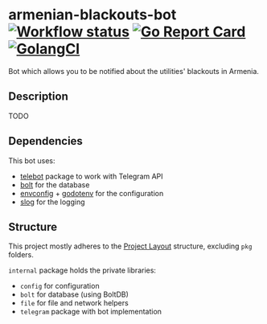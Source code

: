 # armenian-blackouts-bot [![Workflow status](https://github.com/nezorflame/armenian-blackouts-bot/actions/workflows/go.yml/badge.svg)](https://github.com/nezorflame/armenian-blackouts-bot/actions/workflows/go.yml) [![Go Report Card](https://goreportcard.com/badge/github.com/nezorflame/armenian-blackouts-bot)](https://goreportcard.com/report/github.com/nezorflame/armenian-blackouts-bot) [![GolangCI](https://golangci.com/badges/github.com/nezorflame/armenian-blackouts-bot.svg)](https://golangci.com/r/github.com/nezorflame/armenian-blackouts-bot)

Bot which allows you to be notified about the utilities' blackouts in Armenia.

## Description

TODO

## Dependencies

This bot uses:

- [telebot](https://pkg.go.dev/gopkg.in/telebot.v3) package to work with Telegram API
- [bolt](https://pkg.go.dev/go.etcd.io/bbolt) for the database
- [envconfig](https://pkg.go.dev/github.com/kelseyhightower/envconfig) + [godotenv](https://pkg.go.dev/github.com/joho/godotenv) for the configuration
- [slog](https://pkg.go.dev/log/slog) for the logging

## Structure

This project mostly adheres to the [Project Layout](https://github.com/golang-standards/project-layout) structure, excluding `pkg` folders.

`internal` package holds the private libraries:

- `config` for configuration
- `bolt` for database (using BoltDB)
- `file` for file and network helpers
- `telegram` package with bot implementation
